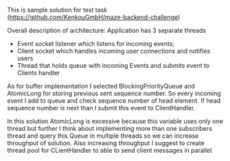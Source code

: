 This is sample solution for test task (https://github.com/KenkouGmbH/maze-backend-challenge)

Overall description of architecture:
Application has 3 separate threads   
 - Event socket listener which listens for incoming events;
 - Client socket which handles incoming user connections and notifies users
 - Thread that holds queue with incoming Events and submits event to Clients handler  
 
 As for buffer implementation I selected BlockingPriorityQueue and AtomicLong for storing previous sent sequence number. 
 So every incoming event I add to queue and check sequence number of head element. If head sequence number is next than I submit this event to ClientHandler.
 
 In this solution AtomicLong is excessive because this variable uses only one thread but further I think about implementing 
 more than one subscribers thread and query this Queue in multiple threads so we can increase throughput of solution. 
Also increasing throughput I suggest to create thread pool for CLientHandler to able to send client messages in parallel.    
 